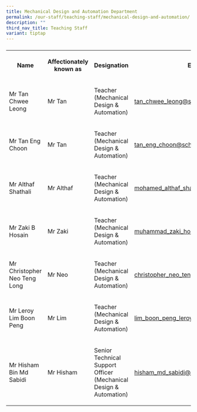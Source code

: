 ```yaml
---
title: Mechanical Design and Automation Department
permalink: /our-staff/teaching-staff/mechanical-design-and-automation/
description: ""
third_nav_title: Teaching Staff
variant: tiptap
---
```

<h3></h3>
<table style="minWidth: 100px">
<colgroup>
<col>
<col>
<col>
<col>
</colgroup>
<tbody>
<tr>
<th rowspan="1" colspan="1">
<p>Name</p>
</th>
<th rowspan="1" colspan="1">
<p>Affectionately
<br>known as</p>
</th>
<th rowspan="1" colspan="1">
<p>Designation</p>
</th>
<th rowspan="1" colspan="1">
<p>Email</p>
</th>
</tr>
<tr>
<td rowspan="1" colspan="1">
<p>Mr Tan Chwee Leong</p>
</td>
<td rowspan="1" colspan="1">
<p>Mr Tan</p>
</td>
<td rowspan="1" colspan="1">
<p>Teacher
<br>(Mechanical Design &amp; Automation)</p>
</td>
<td rowspan="1" colspan="1">
<p><a href="mailto:tan_chwee_leong@schools.gov.sg" rel="noopener noreferrer nofollow" target="_blank">tan_chwee_leong@schools.gov.sg</a>
</p>
</td>
</tr>
<tr>
<td rowspan="1" colspan="1">
<p>Mr Tan Eng Choon</p>
</td>
<td rowspan="1" colspan="1">
<p>Mr Tan</p>
</td>
<td rowspan="1" colspan="1">
<p>Teacher
<br>(Mechanical Design &amp; Automation)</p>
</td>
<td rowspan="1" colspan="1">
<p><a href="mailto:tan_eng_choon@schools.gov.sg" rel="noopener noreferrer nofollow" target="_blank">tan_eng_choon@schools.gov.sg</a>
</p>
</td>
</tr>
<tr>
<td rowspan="1" colspan="1">
<p>Mr Althaf Shathali</p>
</td>
<td rowspan="1" colspan="1">
<p>Mr Althaf</p>
</td>
<td rowspan="1" colspan="1">
<p>Teacher
<br>(Mechanical Design &amp; Automation)</p>
</td>
<td rowspan="1" colspan="1">
<p><a href="mailto:mohamed_althaf_shathali@schools.gov.sg" rel="noopener noreferrer nofollow" target="_blank">mohamed_althaf_shathali@schools.gov.sg</a>
</p>
</td>
</tr>
<tr>
<td rowspan="1" colspan="1">
<p>Mr Zaki B Hosain</p>
</td>
<td rowspan="1" colspan="1">
<p>Mr Zaki</p>
</td>
<td rowspan="1" colspan="1">
<p>Teacher
<br>(Mechanical Design &amp; Automation)</p>
</td>
<td rowspan="1" colspan="1">
<p><a href="mailto:muhammad_zaki_hosain@schools.gov.sg" rel="noopener noreferrer nofollow" target="_blank">muhammad_zaki_hosain@schools.gov.sg</a>
</p>
</td>
</tr>
<tr>
<td rowspan="1" colspan="1">
<p>Mr Christopher Neo Teng Long</p>
</td>
<td rowspan="1" colspan="1">
<p>Mr Neo</p>
</td>
<td rowspan="1" colspan="1">
<p>Teacher
<br>(Mechanical Design &amp; Automation)</p>
</td>
<td rowspan="1" colspan="1">
<p><a href="mailto:christopher_neo_teng_long@schools.gov.sg" rel="noopener noreferrer nofollow" target="_blank">christopher_neo_teng_long@schools.gov.sg</a>
</p>
</td>
</tr>
<tr>
<td rowspan="1" colspan="1">
<p>Mr Leroy Lim Boon Peng</p>
</td>
<td rowspan="1" colspan="1">
<p>Mr Lim</p>
</td>
<td rowspan="1" colspan="1">
<p>Teacher
<br>(Mechanical Design &amp; Automation)</p>
</td>
<td rowspan="1" colspan="1">
<p><a href="mailto:lim_boon_peng_leroy@schools.gov.sg" rel="noopener noreferrer nofollow" target="_blank">lim_boon_peng_leroy@schools.gov.sg</a>
</p>
</td>
</tr>
<tr>
<td rowspan="1" colspan="1">
<p>Mr Hisham Bin Md Sabidi</p>
</td>
<td rowspan="1" colspan="1">
<p>Mr Hisham</p>
</td>
<td rowspan="1" colspan="1">
<p>Senior Technical Support Officer
<br>(Mechanical Design &amp; Automation)</p>
</td>
<td rowspan="1" colspan="1">
<p><a href="mailto:hisham_md_sabidi@schools.gov.sg" rel="noopener noreferrer nofollow" target="_blank">hisham_md_sabidi@schools.gov.sg</a>
</p>
</td>
</tr>
</tbody>
</table>
<h4></h4>
<p></p>
